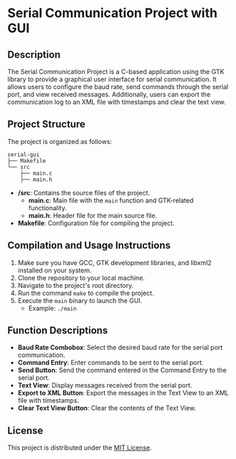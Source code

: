 # Serial Communication Project with GUI

## Description
The Serial Communication Project is a C-based application using the GTK library to provide a graphical user interface for serial communication. It allows users to configure the baud rate, send commands through the serial port, and view received messages. Additionally, users can export the communication log to an XML file with timestamps and clear the text view.

## Project Structure
The project is organized as follows:
```
serial-gui
├── Makefile
└── src
    ├── main.c
    ├── main.h
```

- **/src**: Contains the source files of the project.
  - **main.c**: Main file with the `main` function and GTK-related functionality.
  - **main.h**: Header file for the main source file.
- **Makefile**: Configuration file for compiling the project.

## Compilation and Usage Instructions
1. Make sure you have GCC, GTK development libraries, and libxml2 installed on your system.
2. Clone the repository to your local machine.
3. Navigate to the project's root directory.
4. Run the command `make` to compile the project.
5. Execute the `main` binary to launch the GUI.
    - Example: `./main`

## Function Descriptions
- **Baud Rate Combobox**: Select the desired baud rate for the serial port communication.
- **Command Entry**: Enter commands to be sent to the serial port.
- **Send Button**: Send the command entered in the Command Entry to the serial port.
- **Text View**: Display messages received from the serial port.
- **Export to XML Button**: Export the messages in the Text View to an XML file with timestamps.
- **Clear Text View Button**: Clear the contents of the Text View.

## License
This project is distributed under the [MIT License](https://opensource.org/licenses/MIT).